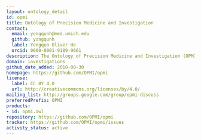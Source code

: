```yaml
---
layout: ontology_detail
id: opmi
title: Ontology of Precision Medicine and Investigation
contact:
  email: yongqunh@med.umich.edu
  github: yongqunh
  label: Yongqun Oliver He
  orcid: 0000-0001-9189-9661
description: The Ontology of Precision Medicine and Investigation (OPMI) aims to ontologically represent and standardize various entities and relations associated with precision medicine and related investigations at different conditions.
domain: investigations
github_date_added: 2018-08-30
homepage: https://github.com/OPMI/opmi
license:
  label: CC BY 4.0
  url: http://creativecommons.org/licenses/by/4.0/
mailing_list: http://groups.google.com/group/opmi-discuss
preferredPrefix: OPMI
products:
- id: opmi.owl
repository: https://github.com/OPMI/opmi
tracker: https://github.com/OPMI/opmi/issues
activity_status: active
---
```

